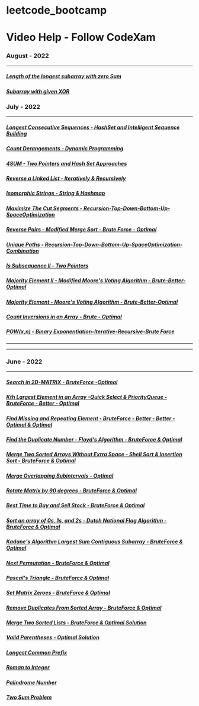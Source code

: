 # leetcode_bootcamp
# Video Help - Follow CodeXam

### August - 2022 
**********************
##### [Length of the longest subarray with zero Sum](https://youtu.be/E2fwcD23io0)
##### [Subarray with given XOR](https://youtu.be/Tx61uAi8ExI)


### July - 2022 
**********************
##### [Longest Consecutive Sequences - HashSet and Intelligent Sequence Building](https://youtu.be/SbE2ykCKMkQ)
##### [Count Derangements - Dynamic Programming](https://youtu.be/0pe_6CMimaY)
##### [4SUM - Two Pointers and Hash Set Approaches](https://youtu.be/WQvEARtc_a8)
##### [Reverse a Linked List - Iteratively & Recursively ](https://youtu.be/BHqFxFtWdZA)
##### [Isomorphic Strings - String & Hashmap](https://youtu.be/iZhZXe1bJGw)
##### [Maximize The Cut Segments - Recursion-Top-Down-Bottom-Up-SpaceOptimization](https://youtu.be/t7fHhn0V3Ys)
##### [Reverse Pairs - Modified Merge Sort -  Brute Force - Optimal](https://youtu.be/cnkf8VcCIyQ)
##### [Unique Paths - Recursion-Top-Down-Bottom-Up-SpaceOptimization-Combination](https://youtu.be/W65eQqPKazo)
##### [Is Subsequence ll - Two Pointers](https://youtu.be/fef6weiQypw)
##### [Majority Element II - Modified Moore's Voting Algorithm - Brute-Better-Optimal ](https://youtu.be/HVTw_GKtNlY)
##### [Majority Element - Moore's Voting Algorithm - Brute-Better-Optimal ](https://youtu.be/b4jrF2I7p7A)
##### [Count Inversions in an Array - Brute - Optimal](https://youtu.be/PbifFziCauo)
##### [POW(x,n) - Binary Exponentiation-Iterative-Recursive-Brute Force](https://youtu.be/ucv2TXF8shg)



***********************
***********************
### June - 2022 
**********************
##### [Search in 2D-MATRIX  - BruteForce -Optimal](https://youtu.be/HVTw_GKtNlY)
##### [Kth Largest Element in an Array -Quick Select & PriorityQueue - BruteForce - Better - Optimal](https://youtu.be/NTyyMzTogbo)
##### [Find Missing and Repeating Element - BruteForce - Better - Better - Optimal & Optimal](https://youtu.be/kPvnr5C6GdE)
##### [Find the Duplicate Number -  Floyd's Algorithm - BruteForce & Optimal](https://youtu.be/6yPvTEehNyM)
##### [Merge Two Sorted Arrays Without Extra Space - Shell Sort & Insertion Sort - BruteForce & Optimal](https://youtu.be/iDLZdWefgus)
##### [Merge Overlapping Subintervals - Optimal ](https://youtu.be/FHF21pmBAMM)
##### [Rotate Matrix by 90 degrees - BruteForce & Optimal ](https://youtu.be/jRdQmsrybAA)
##### [Best Time to Buy and Sell Stock - BruteForce & Optimal ](https://youtu.be/HuQhebNGx3k)
##### [Sort an array of 0s, 1s, and 2s - Dutch National Flag Algorithm - BruteForce & Optimal](https://youtu.be/uxQ-INZwGBs)
##### [Kadane's Algorithm Largest Sum Contiguous Subarray - BruteForce & Optimal](https://youtu.be/ayXKRLTLEkE)
##### [Next Permutation - BruteForce & Optimal](https://youtu.be/W2s5tC_AS4Q)
##### [Pascal's Triangle - BruteForce & Optimal](https://youtu.be/XP_JbnEr93w)
##### [Set Matrix Zeroes - BruteForce & Optimal](https://youtu.be/iwM_hfp7IFE)
##### [Remove Duplicates From Sorted Array - BruteForce & Optimal](https://youtu.be/iwM_hfp7IFE)
##### [Merge Two Sorted Lists - BruteForce & Optimal Solution](https://youtu.be/jfGj0hw2610)
##### [Valid Parentheses - Optimal Solution](https://youtu.be/hEZrEcgwMp0)
##### [Longest Common Prefix](https://youtu.be/FgzSPznpRMM)
##### [Roman to Integer](https://youtu.be/sM1bZqRjxAY)
##### [Palindrome Number](https://youtu.be/DcmzfB25rSU)
##### [Two Sum Problem](https://youtu.be/V3QWGBU2Z2g)
